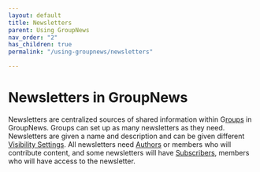 ```yaml
---
layout: default
title: Newsletters
parent: Using GroupNews
nav_order: "2"
has_children: true
permalink: "/using-groupnews/newsletters"

---
```

# Newsletters in GroupNews

Newsletters are centralized sources of shared information within G[roups](https://docs.groupnews.com/using-groupnews/groups/what-is-a-group/ "Groups") in GroupNews. Groups can set up as many newsletters as they need. Newsletters are given a name and description and can be given different [Visibility Settings](https://docs.groupnews.com/using-groupnews/newsletters/settings/ "Settings"). All newsletters need [Authors](https://docs.groupnews.com/using-groupnews/authors/what-is-an-author/ "Authors") or members who will contribute content, and some newsletters will have [Subscribers](https://docs.groupnews.com/using-groupnews/newsletters/subscribers/ "Subscribers"), members who will have access to the newsletter. 